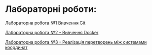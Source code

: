 # Лабораторні роботи:

[Лабораторна робота №1 Вивчення Git](https://github.com/Reveno/git.git)

[Лабораторна робота №2 - Вивчення Docker](https://github.com/Reveno/tutorial-docker.git)

[Лабораторна робота №3 - Реалізація перетворень між системами координат](https://github.com/Reveno/lab3-coordinates.git)
